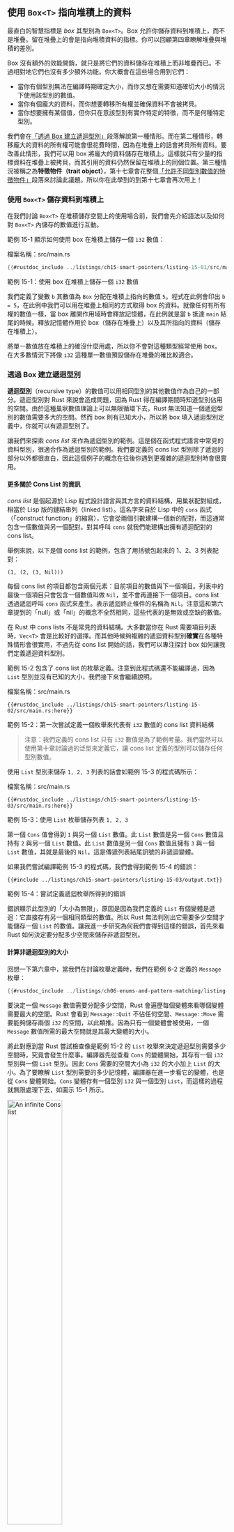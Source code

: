 ## 使用 `Box<T>` 指向堆積上的資料

最直白的智慧指標是 *box* 其型別為 `Box<T>`。Box 允許你儲存資料到堆積上，而不是堆疊。留在堆疊上的會是指向堆積資料的指標。你可以回顧第四章瞭解堆疊與堆積的差別。

Box 沒有額外的效能開銷，就只是將它們的資料儲存在堆積上而非堆疊而已。不過相對地它們也沒有多少額外功能。你大概會在這些場合用到它們：

* 當你有個型別無法在編譯時期確定大小，而你又想在需要知道確切大小的情況下使用該型別的數值。
* 當你有個龐大的資料，而你想要轉移所有權並確保資料不會被拷貝。
* 當你想要擁有某個值，但你只在意該型別有實作特定的特徵，而不是何種特定型別。

我們會在[「透過 Box 建立遞迴型別」](#透過-box-建立遞迴型別)<!-- ignore -->段落解說第一種情形。而在第二種情形，轉移龐大的資料的所有權可能會很花費時間，因為在堆疊上的話會拷貝所有資料。要改善此情形，我們可以用 box 將龐大的資料儲存在堆積上。這樣就只有少量的指標資料在堆疊上被拷貝，而其引用的資料仍然保留在堆積上的同個位置。第三種情況被稱之為**特徵物件（trait object）**，第十七章會花整個[「允許不同型別數值的特徵物件」][trait-objects]<!-- ignore -->段落來討論此議題。所以你在此學到的到第十七章會再次用上！

### 使用 `Box<T>` 儲存資料到堆積上

在我們討論 `Box<T>` 在堆積儲存空間上的使用場合前，我們會先介紹語法以及如何對 `Box<T>` 內儲存的數值進行互動。

範例 15-1 顯示如何使用 box 在堆積上儲存一個 `i32` 數值：

<span class="filename">檔案名稱：src/main.rs</span>

```rust
{{#rustdoc_include ../listings/ch15-smart-pointers/listing-15-01/src/main.rs}}
```

<span class="caption">範例 15-1：使用 box 在堆積上儲存一個 `i32` 數值</span>

我們定義了變數 `b` 其數值為 `Box` 分配在堆積上指向的數值 `5`。程式在此例會印出 `b = 5`，在此例中我們可以用在堆疊上相同的方式取得 box 的資料。就像任何有所有權的數值一樣，當 box 離開作用域時會釋放記憶體，在此例就是當 `b` 抵達 `main` 結尾的時候。釋放記憶體作用於 box（儲存在堆疊上）以及其所指向的資料（儲存在堆積上）。

將單一數值放在堆積上的確沒什麼用處，所以你不會對這種類型經常使用 box。在大多數情況下將像 `i32` 這種單一數值預設儲存在堆疊的確比較適合。

### 透過 Box 建立遞迴型別

**遞迴型別**（recursive type）的數值可以用相同型別的其他數值作為自己的一部分。遞迴型別對 Rust 來說會造成問題，因為 Rust 得在編譯期間時知道型別佔用的空間。由於這種巢狀數值理論上可以無限循環下去，Rust 無法知道一個遞迴型別的數值需要多大的空間。然而 box 則有已知大小，所以將 box 填入遞迴型別定義中，你就可以有遞迴型別了。

讓我們來探索 *cons list* 來作為遞迴型別的範例。這是個在函式程式語言中常見的資料型別，很適合作為遞迴型別的範例。我們要定義的 cons list 型別除了遞迴的部分以外都很直白，因此這個例子的概念在往後你遇到更複雜的遞迴型別時會很實用。

#### 更多關於 Cons List 的資訊

*cons list* 是個起源於 Lisp 程式設計語言與其方言的資料結構，用巢狀配對組成，相當於 Lisp 版的鏈結串列（linked list）。這名字來自於 Lisp 中的 `cons` 函式（「construct function」的縮寫），它會從兩個引數建構一個新的配對，而這通常包含一個數值與另一個配對。對其呼叫 `cons` 就我們能建構出擁有遞迴配對的 cons list。

舉例來說，以下是個 cons list 的範例，包含了用括號包起來的 1、2、3 列表配對：

```text
(1, (2, (3, Nil)))
```

每個 cons list 的項目都包含兩個元素：目前項目的數值與下一個項目。列表中的最後一個項目只會包含一個數值叫做 `Nil`，並不會再連接下一個項目。cons list 透過遞迴呼叫 `cons` 函式來產生。表示遞迴終止條件的名稱為 `Nil`。注意這和第六章提到的「null」或「nil」的概念不全然相同，這些代表的是無效或空缺的數值。

在 Rust 中 cons lists 不是常見的資料結構。大多數當你在 Rust 需要項目列表時，`Vec<T>` 會是比較好的選擇。而其他時候夠複雜的遞迴資料型別**確實**在各種特殊情形會很實用，不過先從 cons list 開始的話，我們可以專注探討 box 如何讓我們定義遞迴資料型別。

範例 15-2 包含了 cons list 的枚舉定義。注意到此程式碼還不能編譯過，因為 `List` 型別並沒有已知的大小，我們接下來會繼續說明。

<span class="filename">檔案名稱：src/main.rs</span>

```rust,ignore,does_not_compile
{{#rustdoc_include ../listings/ch15-smart-pointers/listing-15-02/src/main.rs:here}}
```

<span class="caption">範例 15-2：第一次嘗試定義一個枚舉來代表有 `i32` 數值的 cons list 資料結構</span>

> 注意：我們定義的 cons list 只有 `i32` 數值是為了範例考量。我們當然可以使用第十章討論過的泛型來定義它，讓 cons list 定義的型別可以儲存任何型別數值。

使用 `List` 型別來儲存 `1, 2, 3` 列表的話會如範例 15-3 的程式碼所示：

<span class="filename">檔案名稱：src/main.rs</span>

```rust,ignore,does_not_compile
{{#rustdoc_include ../listings/ch15-smart-pointers/listing-15-03/src/main.rs:here}}
```

<span class="caption">範例 15-3：使用 `List` 枚舉儲存列表 `1, 2, 3`</span>

第一個 `Cons` 值會得到 `1` 與另一個 `List` 數值。此 `List` 數值是另一個 `Cons` 數值且持有 `2` 與另一個 `List` 數值。此 `List` 數值是另一個 `Cons` 數值且擁有 `3` 與一個 `List` 數值，其就是最後的 `Nil`，這是傳遞列表結尾訊號的非遞迴變體。

如果我們嘗試編譯範例 15-3 的程式碼，我們會得到範例 15-4 的錯誤：

```console
{{#include ../listings/ch15-smart-pointers/listing-15-03/output.txt}}
```

<span class="caption">範例 15-4：嘗試定義遞迴枚舉所得到的錯誤</span>

錯誤顯示此型別的「大小為無限」，原因是因為我們定義的 `List` 有個變體是遞迴：它直接存有另一個相同類型的數值。所以 Rust 無法判別出它需要多少空間才能儲存一個 `List` 的數值。讓我進一步研究為何我們會得到這樣的錯誤，首先來看 Rust 如何決定要分配多少空間來儲存非遞迴型別。

#### 計算非遞迴型別的大小

回想一下第六章中，當我們在討論枚舉定義時，我們在範例 6-2 定義的 `Message` 枚舉：

```rust
{{#rustdoc_include ../listings/ch06-enums-and-pattern-matching/listing-06-02/src/main.rs:here}}
```

要決定一個 `Message` 數值需要分配多少空間，Rust 會遍歷每個變體來看哪個變體需要最大的空間。Rust 會看到 `Message::Quit` 不佔任何空間、`Message::Move` 需要能夠儲存兩個 `i32` 的空間，以此類推。因為只有一個變體會被使用，一個 `Message` 數值所需的最大空間就是其最大變體的大小。

將此對應到當 Rust 嘗試檢查像是範例 15-2 的 `List` 枚舉來決定遞迴型別需要多少空間時，究竟會發生什麼事。編譯器先從查看 `Cons` 的變體開始，其存有一個 `i32` 型別與一個 `List` 型別。因此 `Cons` 需要的空間大小為 `i32` 的大小加上 `List` 的大小。為了要瞭解 `List` 型別需要的多少記憶體，編譯器在進一步看它的變體，也是從 `Cons` 變體開始。`Cons` 變體存有一個型別 `i32` 與一個型別 `List`，而這樣的過程就無限處理下去，如圖示 15-1 所示。

<img alt="An infinite Cons list" src="img/trpl15-01.svg" class="center" style="width: 50%;" />

<span class="caption">圖示 15-1：無限個 `List` 包含著無限個 `Cons` 變體</span>

#### 使用 `Box<T>` 取得已知大小的遞迴型別

由於 Rust 無法判別出遞迴定義型別要分配多少空間，所以編譯器會針對此錯誤提供些實用的建議：

<!-- manual-regeneration
after doing automatic regeneration, look at listings/ch15-smart-pointers/listing-15-03/output.txt and copy the relevant line
-->

```text
help: insert some indirection (e.g., a `Box`, `Rc`, or `&`) to make `List` representable
  |
2 |     Cons(i32, Box<List>),
  |               ++++    +
```

在此建議中，「indirection」代表與其直接儲存數值，我們可以變更資料結構，間接儲存指向數值的指標。

因為 `Box<T>` 是個指標，Rust 永遠知道 `Box<T>` 需要多少空間：指標的大小不會隨著指向的資料數量而改變。這代表我們可以將 `Box<T>` 存入 `Cons` 變體而非直接儲存另一個 `List` 數值。`Box<T>` 會指向另一個存在於堆積上的 `List` 數值而不是存在 `Cons` 變體中。概念上我們仍然有建立一個持有其他列表的列表，但此實作更像是將項目接著另一個項目排列，而非包含另一個在內。

我們可以改變範例 15-2 的 `List` 枚舉定義以及範例 15-3 `List` 的使用方式，將其寫入範例 15-5，這次就能夠編譯過了：

<span class="filename">檔案名稱：src/main.rs</span>

```rust
{{#rustdoc_include ../listings/ch15-smart-pointers/listing-15-05/src/main.rs}}
```

<span class="caption">範例 15-5：使用 `Box<T>` 定義的 `List` 就有已知大小</span>

`Cons` 變體需要的大小為 `i32` 加上儲存 box 指標的空間。`Nil` 變體沒有儲存任何數值，所以它需要的空間比 `Cons` 變體少。現在我們知道任何 `List` 數值會佔的空間都是一個 `i32` 加上 box 指標的大小。透過使用 box，我們打破了無限遞迴，所以編譯器可以知道儲存一個 `List` 數值所需要的大小。圖示 15-2 顯示了 `Cons` 變體看起來的樣子。

<img alt="A finite Cons list" src="img/trpl15-02.svg" class="center" />

<span class="caption">圖示 15-2：不再是無限大小的 `List`，因為其 `Cons` 存的是 `Box`</span>

Boxes 只提供了間接儲存與堆積分配，它們沒有其他任何特殊功能，比如我們等下就會看到的其他智慧指標型別。它們也沒有任何因這些特殊功能產生的額外效能開銷，所以它們很適合用於像是 cons list 這種我們只需要間接儲存的場合。我們在第十七章還會再介紹到更多 box 的使用情境。

`Box<T>` 型別是智慧指標是因為它有實作 `Deref` 特徵，讓 `Box<T>` 的數值可以被視為引用所使用。當 `Box<T>` 數值離開作用域時，該 box 指向的堆積資料也會被清除，因為其有 `Drop` 特徵實作。這兩種特徵對於本章將會討論的其他智慧指標型別所提供的功能，將會更加重要。讓我們來探討這兩種特徵的細節吧。

[trait-objects]: ch17-02-trait-objects.html
